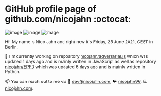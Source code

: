 # GitHub profile page of <!-- github -->github.com/nicojahn<!-- github --> :octocat:

![image](https://img.shields.io/badge/in%20progress%20since-aug.%201996-blue?style=flat) ![image](https://img.shields.io/badge/runs%20on-caffeine-brown?style=flat&logo=buy-me-a-coffee&logoColor=brown) ![image](https://img.shields.io/badge/homepage-blank-white?style=flat&?link=https://nicojahn.com&link=https://nicojahn.com)

Hi! My name is <!-- name -->Nico Jahn<!-- name --> and right now it's <!-- date -->Friday, 25 June 2021, CEST<!-- date --> in <!-- city -->Berlin<!-- city -->.

🔭 I'm currently working on <!-- projects -->repository [nicojahn/adversarial.js](https://github.com/nicojahn/adversarial.js) which was updated 1 days ago and is mainly written in JavaScript as well as repository [nicojahn/EPFD](https://github.com/nicojahn/EPFD) which was updated 6 days ago and is mainly written in Python<!-- projects -->.

📫 You can reach out to me via <!-- contact -->:email: dev@nicojahn.com, :bird: [nicojahn96](https://twitter.com/nicojahn96), :computer: [nicojahn.com](https://nicojahn.com)<!-- contact -->.
